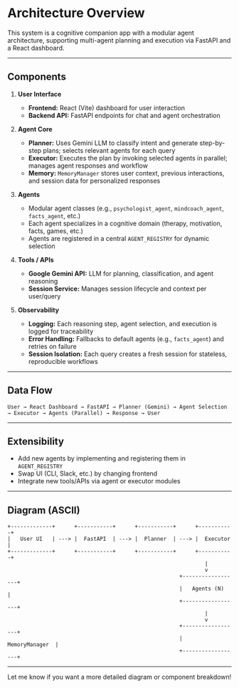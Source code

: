 # Architecture Overview

This system is a cognitive companion app with a modular agent architecture, supporting multi-agent planning and execution via FastAPI and a React dashboard.

---

## Components

1. **User Interface**
   - **Frontend:** React (Vite) dashboard for user interaction
   - **Backend API:** FastAPI endpoints for chat and agent orchestration

2. **Agent Core**
   - **Planner:** Uses Gemini LLM to classify intent and generate step-by-step plans; selects relevant agents for each query
   - **Executor:** Executes the plan by invoking selected agents in parallel; manages agent responses and workflow
   - **Memory:** `MemoryManager` stores user context, previous interactions, and session data for personalized responses

3. **Agents**
   - Modular agent classes (e.g., `psychologist_agent`, `mindcoach_agent`, `facts_agent`, etc.)
   - Each agent specializes in a cognitive domain (therapy, motivation, facts, games, etc.)
   - Agents are registered in a central `AGENT_REGISTRY` for dynamic selection

4. **Tools / APIs**
   - **Google Gemini API:** LLM for planning, classification, and agent reasoning
   - **Session Service:** Manages session lifecycle and context per user/query

5. **Observability**
   - **Logging:** Each reasoning step, agent selection, and execution is logged for traceability
   - **Error Handling:** Fallbacks to default agents (e.g., `facts_agent`) and retries on failure
   - **Session Isolation:** Each query creates a fresh session for stateless, reproducible workflows

---

## Data Flow

```
User → React Dashboard → FastAPI → Planner (Gemini) → Agent Selection → Executor → Agents (Parallel) → Response → User
```

---

## Extensibility

- Add new agents by implementing and registering them in `AGENT_REGISTRY`
- Swap UI (CLI, Slack, etc.) by changing frontend
- Integrate new tools/APIs via agent or executor modules

---

## Diagram (ASCII)

```
+-------------+      +-----------+      +-----------+      +-----------+
|   User UI   | ---> |  FastAPI  | ---> |  Planner  | ---> |  Executor |
+-------------+      +-----------+      +-----------+      +-----------+
                                                              |
                                                              v
                                                      +------------------+
                                                      |   Agents (N)     |
                                                      +------------------+
                                                              |
                                                              v
                                                      +------------------+
                                                      |   MemoryManager  |
                                                      +------------------+
```

---

Let me know if you want a more detailed diagram or component breakdown!